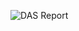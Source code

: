 <!-- Page 1 -->
![DAS Report](https://via.placeholder.com/993x768.png?text=July+10%2C+2024+DAS+Report%3A+With+faculty+off+contract%2C+official+academic+senate+business+is+on+hold.+However%2C+both+FLC+and+ARC+sent+members+to+the+State+Senate+Leadership+Conference+in+Palm+Springs+last+month.+Each+of+the+colleges+also+has+faculty+representatives+working+with+statewide+colleagues+on+common+course+numbering+templates+for+the+first+set+of+state+wide+common+course+curriculum+courses.+ARC+reports+that+senate+leadership+is+working+with+ARC+administration+and+faculty+chairs+to+support+departments+who+had+the+opportunity+to+hire+a+new+full+time+faculty+for+spring+but+resulted+in+failed+searches+as+they+go+out+again+and+also+try+to+staff+classes.+At+the+same+time%2C+senate+leadership+is+working+with+our+New+Faculty+Learning+Community+Coordinator+to+prepare+for+the+incoming+class+of+new+faculty.+CRC+%E2%80%93+No+Report+FLC+%E2%80%93+No+Report+%E2%80%93+Although+Eric+Wada+the+Senate+President+is+currently+at+the+Statewide+curriculum+institute.+SCC+%E2%80%93+No+Report)
